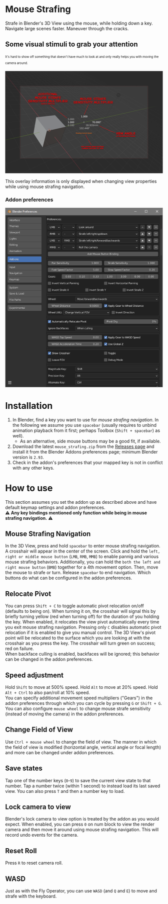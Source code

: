 # Mouse Strafing
Strafe in Blender's 3D View using the mouse, while holding down a key. Navigate large scenes faster. Maneuver through the cracks.

## Some visual stimuli to grab your attention
<sub><sup>It's hard to show off something that doesn't have much to look at and only really helps you with moving the camera around.</sup></sub>

![Overlay UI](img/camera_view.png "Overlay UI")

This overlay information is only displayed when changing view properties while using mouse strafing navigation.

### Addon preferences

![Addon preferences](img/prefs.png "Addon preferences")

# Installation
1. In Blender, find a key you want to use for *mouse strafing navigation*. In the following we assume you use `spacebar` (usually requires to unbind animation playback from it first; perhaps Toolbox (`Shift + spacebar`) as well).
    * As an alternative, side mouse buttons may be a good fit, if available.
2. Download the latest `mouse_strafing.zip` from the [Releases page](https://github.com/Zyl9393/mouse_strafing/releases) and install it from the Blender Addons preferences page; minimum Blender version is `2.93`.
3. Check in the addon's preferences that your mapped key is not in conflict with any other keys.

# How to use
This section assumes you set the addon up as described above and have default keymap settings and addon preferences.  
⚠️ **Any key bindings mentioned only function while being in mouse strafing navigation.** ⚠️

## Mouse Strafing Navigation
In the 3D View, press and hold `spacebar` to enter mouse strafing navigation. A crosshair will appear in the center of the screen. Click and hold the `left, right or middle mouse button` (`LMB`, `RMB`, `MMB`) to enable pannig and various mouse strafing behaviors. Additionally, you can hold the `both the left and right mouse button` (`BMB`) together for a 4th movement option. Then, move the mouse to strafe or turn. Release `spacebar` to end navigation. Which buttons do what can be configured in the addon preferences.

## Relocate Pivot
You can press `Shift + C` to toggle automatic pivot relocation on/off (defaults to being on). When turning it on, the crosshair will signal this by briefly turning yellow (red when turning off) for the duration of you holding the key. When enabled, it relocates the view pivot automatically every time you exit mouse strafing navigation.
Pressing only `C` disables automatic pivot relocation if it is enabled to give you manual control. The 3D View's pivot point will be relocated to the surface which you are looking at with the crosshair as you press the key. The crosshair will turn green on success; red on failure.  
When backface culling is enabled, backfaces will be ignored; this behavior can be changed in the addon preferences.  

## Speed adjustment
Hold `Shift` to move at 500% speed. Hold `Alt` to move at 20% speed. Hold `Alt + Ctrl` to also pan/roll at 10% speed.  
You can specify additional movement speed multipliers ("Gears") in the addon preferences through which you can cycle by pressing `G` or `Shift + G`.  
You can also configure `mouse wheel` to change mouse strafe sensitivity (instead of moving the camera) in the addon preferences.

## Change Field of View
Use `Ctrl + mouse wheel` to change the field of view. The manner in which the field of view is modified (horizontal angle, vertical angle or focal length) and more can be changed under addon preferences.

## Save states
Tap one of the number keys (`0`-`9`) to save the current view state to that number. Tap a number twice (within 1 second) to instead load its last saved view. You can also press `T` and then a number key to load.

## Lock camera to view
Blender's lock camera to view option is treated by the addon as you would expect. When enabled, you can press `0` on num block to view the render camera and then move it around using mouse strafing navigation. This will record undo events for the camera.

## Reset Roll
Press `R` to reset camera roll.

## WASD
Just as with the Fly Operator, you can use `WASD` (and `Q` and `E`) to move and strafe with the keyboard.
